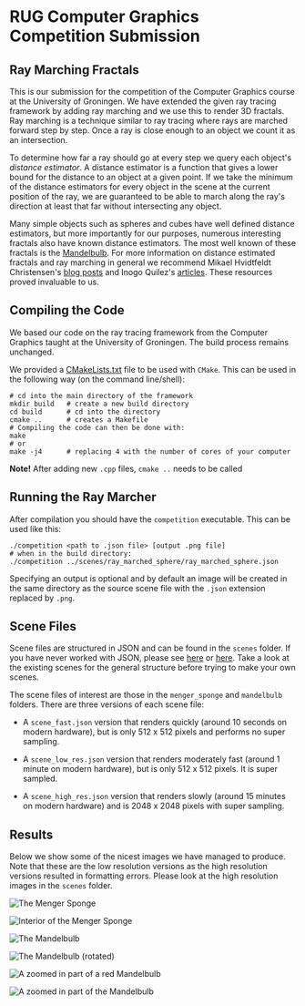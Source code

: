 # RUG Computer Graphics Competition Submission

## Ray Marching Fractals

This is our submission for the competition of the Computer Graphics course at the University of Groningen. We have extended the given ray tracing framework by adding ray marching and we use this to render 3D fractals. Ray marching is a technique similar to ray tracing where rays are marched forward step by step. Once a ray is close enough to an object we count it as an intersection.

To determine how far a ray should go at every step we query each object's _distance estimator_. A distance estimator is a function that gives a lower bound for the distance to an object at a given point. If we take the minimum of the distance estimators for every object in the scene at the current position of the ray, we are guaranteed to be able to march along the ray's direction at least that far without intersecting any object.

Many simple objects such as spheres and cubes have well defined distance estimators, but more importantly for our purposes, numerous interesting fractals also have known distance estimators. The most well known of these fractals is the [Mandelbulb](https://en.wikipedia.org/wiki/Mandelbulb). For more information on distance estimated fractals and ray marching in general we recommend Mikael Hvidtfeldt Christensen's [blog posts](http://blog.hvidtfeldts.net/index.php/2011/06/distance-estimated-3d-fractals-part-i/) and Inogo Quilez's [articles](https://www.iquilezles.org/www/index.htm). These resources proved invaluable to us.

## Compiling the Code

We based our code on the ray tracing framework from the Computer Graphics taught at the University of Groningen. The build process remains unchanged.

We provided a [CMakeLists.txt](CMakeLists.txt) file to be used with `CMake`. This can be used in the following way (on the command line/shell):

```
# cd into the main directory of the framework
mkdir build   # create a new build directory
cd build      # cd into the directory
cmake ..      # creates a Makefile
# Compiling the code can then be done with:
make
# or
make -j4      # replacing 4 with the number of cores of your computer
```

**Note!** After adding new `.cpp` files, `cmake ..` needs to be called

## Running the Ray Marcher

After compilation you should have the `competition` executable. This can be used like this:

```
./competition <path to .json file> [output .png file]
# when in the build directory:
./competition ../scenes/ray_marched_sphere/ray_marched_sphere.json
```

Specifying an output is optional and by default an image will be created in the same directory as the source scene file with the `.json` extension replaced by `.png`.

## Scene Files

Scene files are structured in JSON and can be found in the `scenes` folder. If you have never worked with JSON, please see [here](https://en.wikipedia.org/wiki/JSON#Data_types_and_syntax) or [here](https://www.json.org). Take a look at the existing scenes for the general structure before trying to make your own scenes.

The scene files of interest are those in the `menger_sponge` and `mandelbulb` folders. There are three versions of each scene file:

* A `scene_fast.json` version that renders quickly (around 10 seconds on modern hardware), but is only 512 x 512 pixels and performs no super sampling.

* A `scene_low_res.json` version that renders moderately fast (around 1 minute on modern hardware), but is only 512 x 512 pixels. It is super sampled.

* A `scene_high_res.json` version that renders slowly (around 15 minutes on modern hardware) and is 2048 x 2048 pixels with super sampling.

## Results

Below we show some of the nicest images we have managed to produce. Note that these are the low resolution versions as the high resolution versions resulted in formatting errors. Please look at the high resolution images in the `scenes` folder.

![The Menger Sponge](scenes/menger_sponge/full/menger_sponge_full_low_res.png)

![Interior of the Menger Sponge](scenes/menger_sponge/interior/menger_sponge_interior_low_res.png)

![The Mandelbulb](scenes/mandelbulb/full_01/mandelbulb_full_01_low_res.png)

![The Mandelbulb (rotated)](scenes/mandelbulb/full_02/mandelbulb_full_02_low_res.png)

![A zoomed in part of a red Mandelbulb](scenes/mandelbulb/zoom_01/mandelbulb_zoom_01_low_res.png)

![A zoomed in part of the Mandelbulb](scenes/mandelbulb/zoom_02/mandelbulb_zoom_02_low_res.png)
